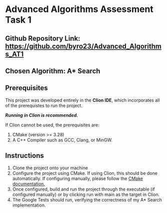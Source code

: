 # Advanced Algorithms Assessment Task 1

## Github Repository Link: https://github.com/byro23/Advanced_Algorithms_AT1

## Chosen Algorithm: A* Search
 
## Prerequisites

This project was developed entirely in the **Clion IDE**, which incorporates all of the prerequistes to run the project. 

***Running in Clion is recommended.***

If Clion cannot be used, the prerequisites are:

1. CMake (version >= 3.28)
2. A C++ Compiler such as GCC, Clang, or MinGW.

## Instructions

1. Clone the project onto your machine
2. Configure the project using CMake. If using Clion, this should be done automatically. If configuring manually, please follow the [CMake documentation.](https://cmake.org/cmake/help/latest/guide/tutorial/index.html)
3. Once configured, build and run the project through the executable (if configured manually) or by clicking run with main as the target in Clion.
4. The Google Tests should run, verifying the correctness of my A* Search implementation.
